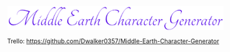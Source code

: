 ![](/service-1/application/static/pics/Title.png)


Trello:
https://github.com/Dwalker0357/Middle-Earth-Character-Generator
